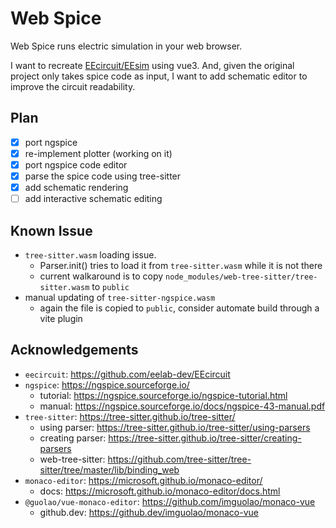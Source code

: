 # Web Spice

Web Spice runs electric simulation in your web browser.

I want to recreate [EEcircuit/EEsim](https://github.com/eelab-dev/EEcircuit) using vue3. And, given the original project only takes spice code as input, I want to add schematic editor to improve the circuit readability.

## Plan
- [x] port ngspice
- [x] re-implement plotter (working on it)
- [x] port ngspice code editor
- [x] parse the spice code using tree-sitter
- [x] add schematic rendering
- [ ] add interactive schematic editing

## Known Issue
- `tree-sitter.wasm` loading issue.
  - Parser.init() tries to load it from `tree-sitter.wasm` while it is not there
  - current walkaround is to copy `node_modules/web-tree-sitter/tree-sitter.wasm` to `public`
- manual updating of `tree-sitter-ngspice.wasm`
  - again the file is copied to `public`, consider automate build through a vite plugin

## Acknowledgements
- `eecircuit`: https://github.com/eelab-dev/EEcircuit
- `ngspice`: https://ngspice.sourceforge.io/
  - tutorial: https://ngspice.sourceforge.io/ngspice-tutorial.html
  - manual: https://ngspice.sourceforge.io/docs/ngspice-43-manual.pdf
- `tree-sitter`: https://tree-sitter.github.io/tree-sitter/
  - using parser: https://tree-sitter.github.io/tree-sitter/using-parsers
  - creating parser: https://tree-sitter.github.io/tree-sitter/creating-parsers
  - web-tree-sitter: https://github.com/tree-sitter/tree-sitter/tree/master/lib/binding_web
- `monaco-editor`: https://microsoft.github.io/monaco-editor/
  - docs: https://microsoft.github.io/monaco-editor/docs.html
- `@guolao/vue-monaco-editor`: https://github.com/imguolao/monaco-vue
  - github.dev: https://github.dev/imguolao/monaco-vue
  
